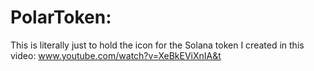 # PolarToken:
This is literally just to hold the icon for the Solana token I created in this video: www.youtube.com/watch?v=XeBkEViXnIA&t
